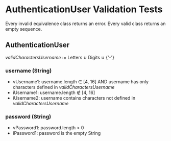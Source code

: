 # AuthenticationUser Validation Tests
Every invalid equivalence class returns an error. Every valid class returns an empty sequence.

## AuthenticationUser
*validCharactersUsername* := Letters ∪ Digits ∪ {'-'}
### username (String)
- vUsername1: username.length ∈ [4, 16] AND username has only characters defined in *validCharactersUsername*
- iUsername1: username.length ∉ [4, 16]
- iUsername2: username contains characters not defined in *validCharactersUsername*

### password (String)
- vPassword1: password.length > 0
- iPassword1: password is the empty String